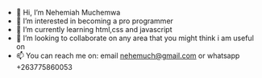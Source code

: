 - 👋 Hi, I’m Nehemiah Muchemwa
- 👀 I’m interested in becoming a pro programmer
- 🌱 I’m currently learning html,css and javascript
- 💞️ I’m looking to collaborate on any area that you might think i am useful on 
- 📫 You can reach me on: email nehemuch@gmail.com
or whatsapp +263775860053
<!---
DiscipleofPKP/DiscipleofPKP is a ✨ special ✨ repository because its `README.md` (this file) appears on your GitHub profile.
You can click the Preview link to take a look at your changes.
--->
